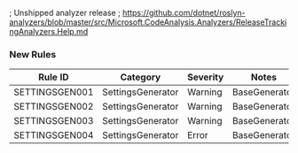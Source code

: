 ﻿; Unshipped analyzer release
; https://github.com/dotnet/roslyn-analyzers/blob/master/src/Microsoft.CodeAnalysis.Analyzers/ReleaseTrackingAnalyzers.Help.md

### New Rules
Rule ID | Category | Severity | Notes
--------|----------|----------|-------
SETTINGSGEN001 | SettingsGenerator | Warning | BaseGenerator
SETTINGSGEN002 | SettingsGenerator | Warning | BaseGenerator
SETTINGSGEN003 | SettingsGenerator | Warning | BaseGenerator
SETTINGSGEN004 | SettingsGenerator | Error | BaseGenerator
